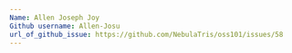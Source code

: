 ```yaml
---
Name: Allen Joseph Joy
Github username: Allen-Josu
url_of_github_issue: https://github.com/NebulaTris/oss101/issues/58
---
```


